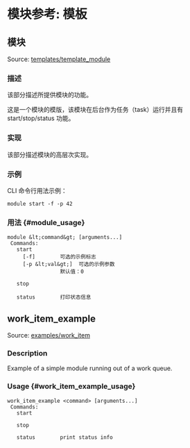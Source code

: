 # 模块参考: 模板

## 模块

Source: [templates/template_module](https://github.com/PX4/Firmware/tree/master/src/templates/template_module)

### 描述

该部分描述所提供模块的功能。

这是一个模块的模版，该模块在后台作为任务（task）运行并且有 start/stop/status 功能。

### 实现

该部分描述模块的高层次实现。

### 示例

CLI 命令行用法示例：

    module start -f -p 42
    

### 用法 {#module_usage}

    module &lt;command&gt; [arguments...]
     Commands:
       start
         [-f]        可选的示例标志
         [-p &lt;val&gt;]  可选的示例参数
                     默认值：0
    
       stop
    
       status        打印状态信息
    

## work_item_example

Source: [examples/work_item](https://github.com/PX4/Firmware/tree/master/src/examples/work_item)

### Description

Example of a simple module running out of a work queue.

### Usage {#work_item_example_usage}

    work_item_example <command> [arguments...]
     Commands:
       start
    
       stop
    
       status        print status info